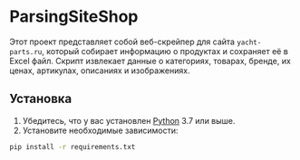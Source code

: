 # ParsingSiteShop

Этот проект представляет собой веб-скрейпер для сайта `yacht-parts.ru`, который собирает информацию о продуктах и сохраняет её в Excel файл. Скрипт извлекает данные о категориях, товарах, бренде, их ценах, артикулах, описаниях и изображениях.

## Установка

1. Убедитесь, что у вас установлен [Python](https://www.python.org/) 3.7 или выше.
2. Установите необходимые зависимости:

```bash
pip install -r requirements.txt
```
